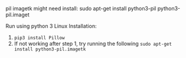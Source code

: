 pil imagetk might need install: sudo apt-get install python3-pil python3-pil.imaget

Run using python 3
Linux Installation:

1. `pip3 install Pillow`
2. If not working after step 1, try running the following
`sudo apt-get install python3-pil.imagetk`

